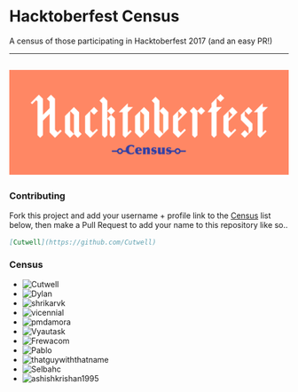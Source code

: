 # Hacktoberfest Census

A census of those participating in Hacktoberfest 2017 (and an easy PR!)

---
![Hacktoberfest-Census](Hackcensus.png "Hacktoberfest-Census")
---

### Contributing
Fork this project and add your username + profile link to the [Census](https://github.com/Cutwell/Hacktoberfest-Census#census) list below, then make a Pull Request to add your name to this repository like so..
```markdown
[Cutwell](https://github.com/Cutwell)
```

### Census
 - ![Cutwell](https://github.com/Cutwell)
 - ![Dylan](https://github.com/dylanmaryk)
 - ![shrikarvk](https://github.com/shrikarvk)
 - ![vicennial](https://github.com/vicennial)
 - ![pmdamora](https://github.com/pmdamora)
 - ![Vyautask](https://github.com/vytautask)
 - ![Frewacom](https://github.com/Frewacom)
 - ![Pablo](https://github.com/pablo0910)
 - ![thatguywiththatname](https://github.com/thatguywiththatname)
 - ![Selbahc](https://github.com/Selbahc)
 - ![ashishkrishan1995](https://github.com/ashishkrishan1995)
